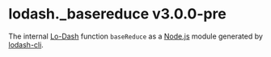 # lodash._basereduce v3.0.0-pre

The internal [Lo-Dash](https://lodash.com/) function `baseReduce` as a [Node.js](http://nodejs.org/) module generated by [lodash-cli](https://www.npmjs.com/package/lodash-cli).
